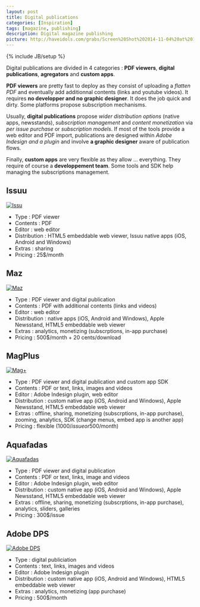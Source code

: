 ```yaml
---
layout: post
title: Digital publications
categories: [Inspiration]
tags: [magazine, publishing]
description: Digital magazine publishing
picture: http://haveidols.com/grabs/Screen%20Shot%202014-11-04%20at%2017.02.03.png
---
```

{% include JB/setup %}

Digital publications are divided in 4 categories : __PDF viewers__, __digital publications__, __agregators__ and __custom apps__.

__PDF viewers__ are pretty fast to deploy as they consist of uploading a _flatten PDF_ and eventually add additionnal contents (links and youtube videos).
It requires __no developper and no graphic designer__. It does the job quick and dirty. Some platforms propose subscription mechanisms.

Usually, __digital publications__ propose _wider distribution options_ (native apps, newsstands), _subscription management_ and _content monetization_ via _per issue purchase_ or _subscription models_.
If most of the tools provide a web editor and PDF import, publications are designed within _Adobe Indesign and a plugin_ and involve __a graphic designer__ aware of publication flows.

Finally, __custom apps__ are very flexible as they allow ... everything. They require of course a __developpement team__. Some tools and SDK help managing the subscriptions management.



## Issuu
[![Issu](http://haveidols.com/grabs/Screen%20Shot%202014-11-04%20at%2017.09.07.png)](http://issuu.com)

- Type : PDF viewer
- Contents : PDF
- Editor : web editor
- Distribution : HTML5 embeddable web viewer, Issuu native apps (iOS, Android and Windows)
- Extras : sharing
- Pricing : 25$/month

## Maz
[![Maz](http://haveidols.com/grabs/Screen%20Shot%202014-11-04%20at%2017.14.07.png)](http://www.mazdigital.com)

- Type : PDF viewer and digital publication
- Contents : PDF with additional contents (links and videos)
- Editor : web editor
- Distribution : native apps (iOS, Android and Windows), Apple Newsstand, HTML5 embeddable web viewer
- Extras : analytics, monetizing (subscrptions, in-app purchase)
- Pricing : 500$/month + 20 cents/download

## MagPlus
[![Mag+](http://haveidols.com/grabs/Screen%20Shot%202014-11-04%20at%2017.11.26.png)](http://www.magplus.com)

- Type : PDF viewer and digital publication and custom app SDK
- Contents : PDF or text, links, images and videos
- Editor : Adobe Indesign plugin, web editor
- Distribution : custom native app (iOS, Android and Windows), Apple Newsstand, HTML5 embeddable web viewer
- Extras : offline, sharing, monetizing (subscrptions, in-app purchase), zooming, analytics, SDK (change menus, embed app is another app)
- Pricing : flexible (1000$/issue or 500$/month)

## Aquafadas
[![Aquafadas](http://haveidols.com/grabs/Screen%20Shot%202014-11-04%20at%2017.13.10.png)](http://store.aquafadas.com)

- Type : PDF viewer and digital publication
- Contents : PDF or text, links, image and videos
- Editor : Adobe Indesign plugin, web editor
- Distribution : custom native app (iOS, Android and Windows), Apple Newsstand, HTML5 embeddable web viewer
- Extras : offline, sharing, monetizing (subscrptions, in-app purchase), analytics, sliders, galleries
- Pricing : 300$/issue

## Adobe DPS
[![Adobe DPS](http://haveidols.com/grabs/Screen%20Shot%202014-11-04%20at%2017.16.04.png)](http://www.adobe.com/fr/products/digital-publishing-suite-enterprise.html)

- Type : digital publiciation
- Contents : text, links, images and videos
- Editor : Adobe Indesign plugin
- Distribution : custom native app (iOS, Android and Windows), HTML5 embeddable web viewer
- Extras : analytics, monetizing (app purchase)
- Pricing : 500$/month
